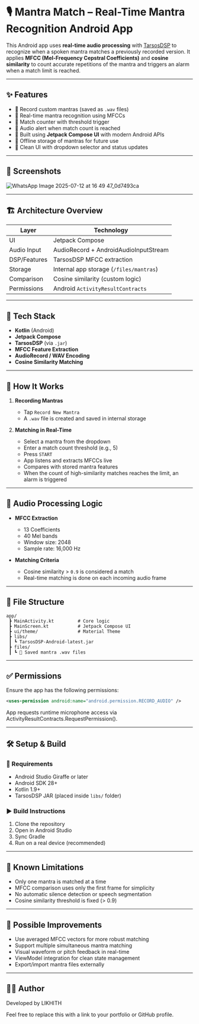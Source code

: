 # 🎙️ Mantra Match – Real-Time Mantra Recognition Android App

This Android app uses **real-time audio processing** with [TarsosDSP](https://github.com/JorenSix/TarsosDSP) to recognize when a spoken mantra matches a previously recorded version. It applies **MFCC (Mel-Frequency Cepstral Coefficients)** and **cosine similarity** to count accurate repetitions of the mantra and triggers an alarm when a match limit is reached.

---

## ✨ Features

- 🎤 Record custom mantras (saved as `.wav` files)
- 🧠 Real-time mantra recognition using MFCCs
- 🧮 Match counter with threshold trigger
- 🔔 Audio alert when match count is reached
- 🧘 Built using **Jetpack Compose UI** with modern Android APIs
- 📁 Offline storage of mantras for future use
- 📱 Clean UI with dropdown selector and status updates

---

## 📸 Screenshots

![WhatsApp Image 2025-07-12 at 16 49 47_0d7493ca](https://github.com/user-attachments/assets/aad92b66-dcc9-4d74-a7c9-974dc2d66c57)

---


## 🏗️ Architecture Overview

| Layer         | Technology                            |
|---------------|--------------------------------------|
| UI            | Jetpack Compose                      |
| Audio Input   | AudioRecord + AndroidAudioInputStream |
| DSP/Features  | TarsosDSP MFCC extraction            |
| Storage       | Internal app storage (`/files/mantras`) |
| Comparison    | Cosine similarity (custom logic)     |
| Permissions   | Android `ActivityResultContracts`    |

---

## 🧰 Tech Stack

- **Kotlin** (Android)
- **Jetpack Compose**
- **TarsosDSP** (via `.jar`)
- **MFCC Feature Extraction**
- **AudioRecord / WAV Encoding**
- **Cosine Similarity Matching**

---

## 🚀 How It Works

1. **Recording Mantras**
    - Tap `Record New Mantra`
    - A `.wav` file is created and saved in internal storage

2. **Matching in Real-Time**
    - Select a mantra from the dropdown
    - Enter a match count threshold (e.g., 5)
    - Press `START`
    - App listens and extracts MFCCs live
    - Compares with stored mantra features
    - When the count of high-similarity matches reaches the limit, an alarm is triggered

---

## 🧪 Audio Processing Logic

- **MFCC Extraction**
    - 13 Coefficients
    - 40 Mel bands
    - Window size: 2048
    - Sample rate: 16,000 Hz

- **Matching Criteria**
    - Cosine similarity > `0.9` is considered a match
    - Real-time matching is done on each incoming audio frame

---

## 📁 File Structure

```
app/
 ┣ MainActivity.kt         # Core logic
 ┣ MainScreen.kt           # Jetpack Compose UI
 ┣ ui/theme/               # Material Theme
 ┣ libs/
 ┃ ┗ TarsosDSP-Android-latest.jar
 ┣ files/
 ┃ ┗ 🎵 Saved mantra .wav files
```

---

## ✅ Permissions

Ensure the app has the following permissions:

```xml
<uses-permission android:name="android.permission.RECORD_AUDIO" />
```
App requests runtime microphone access via ActivityResultContracts.RequestPermission().

---

## 🛠️ Setup & Build

### 🔧 Requirements
- Android Studio Giraffe or later
- Android SDK 28+
- Kotlin 1.9+
- TarsosDSP JAR (placed inside `libs/` folder)

### ▶️ Build Instructions
1. Clone the repository
2. Open in Android Studio
3. Sync Gradle
4. Run on a real device (recommended)

---

## 🚨 Known Limitations

- Only one mantra is matched at a time
- MFCC comparison uses only the first frame for simplicity
- No automatic silence detection or speech segmentation
- Cosine similarity threshold is fixed (> 0.9)

---

## 🧩 Possible Improvements

- Use averaged MFCC vectors for more robust matching
- Support multiple simultaneous mantra matching
- Visual waveform or pitch feedback in real-time
- ViewModel integration for clean state management
- Export/import mantra files externally

---

## 👨‍💻 Author

Developed by LIKHITH

Feel free to replace this with a link to your portfolio or GitHub profile.
